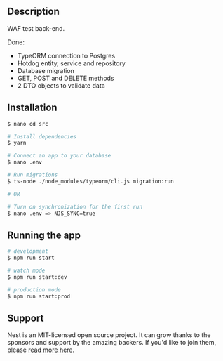 ## Description

WAF test back-end. 

Done:
- TypeORM connection to Postgres
- Hotdog entity, service and repository
- Database migration
- GET, POST and DELETE methods
- 2 DTO objects to validate data

## Installation

```bash
$ nano cd src

# Install dependencies
$ yarn 

# Connect an app to your database
$ nano .env

# Run migrations
$ ts-node ./node_modules/typeorm/cli.js migration:run

# OR

# Turn on synchronization for the first run 
$ nano .env => NJS_SYNC=true

```

## Running the app

```bash
# development
$ npm run start

# watch mode
$ npm run start:dev

# production mode
$ npm run start:prod
```

## Support

Nest is an MIT-licensed open source project. It can grow thanks to the sponsors and support by the amazing backers. If you'd like to join them, please [read more here](https://docs.nestjs.com/support).


